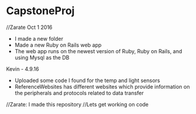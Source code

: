 # CapstoneProj

//Zarate Oct 1 2016
- I made a new folder
- Made a new Ruby on Rails web app
- The web app runs on the newest version of Ruby, Ruby on Rails, and using Mysql as the DB


Kevin - 4.9.16
- Uploaded some code I found for the temp and light sensors
- ReferenceWebsites has different websites which provide information on the peripherals and protocols related to data transfer

//Zarate: I made this repository
//Lets get working on code

